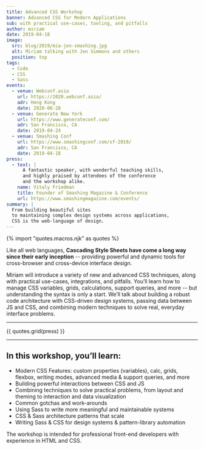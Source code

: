 ```yaml
---
title: Advanced CSS Workshop
banner: Advanced CSS for Modern Applications
sub: with practical use-cases, tooling, and pitfalls
author: miriam
date: 2019-04-18
image:
  src: blog/2019/mia-jen-smashing.jpg
  alt: Miriam talking with Jen Simmons and others
  position: top
tags:
  - Code
  - CSS
  - Sass
events:
  - venue: Webconf.asia
    url: https://2020.webconf.asia/
    adr: Hong Kong
    date: 2020-08-28
  - venue: Generate New York
    url: https://www.generateconf.com/
    adr: San Francisco, CA
    date: 2019-04-24
  - venue: Smashing Conf
    url: https://www.smashingconf.com/sf-2019/
    adr: San Francisco, CA
    date: 2019-04-18
press:
  - text: |
      A fantastic speaker, with wonderful teaching skills,
      and highly praised by attendees of the conference
      and the workshop alike.
    name: Vitaly Friedman
    title: Founder of Smashing Magazine & Conference
    url: https://www.smashingmagazine.com/events/
summary: |
  From building beautiful sites
  to maintaining complex design systems across applications,
  CSS is the web-language of design.
---
```


{% import "quotes.macros.njk" as quotes %}

Like all web languages,
**Cascading Style Sheets have come a long way
since their early inception** --
providing powerful and dynamic tools
for cross-browser and cross-device interface design.

Miriam will introduce a variety of new and advanced CSS techniques,
along with practical use-cases, integrations, and pitfalls.
You’ll learn how to manage CSS variables, grids, calculations,
support queries, and more --
but understanding the syntax is only a start.
We’ll talk about building a robust code architecture
with CSS-driven design systems,
passing data between JS and CSS,
and combining modern techniques to solve real,
everyday interface problems.

------

{{ quotes.grid(press) }}

------

## In this workshop, you’ll learn:

- Modern CSS Features:
  custom properties (variables), calc, grids, flexbox, writing modes,
  advanced media & support queries, and more
- Building powerful interactions between CSS and JS
- Combining techniques to solve practical problems,
  from layout and theming to interaction and data visualization
- Common gotchas and work-arounds
- Using Sass to write more meaningful and maintainable systems
- CSS & Sass architecture patterns that scale
- Writing Sass & CSS for design systems & pattern-library automation

The workshop is intended for professional front-end developers
with experience in HTML and CSS.
